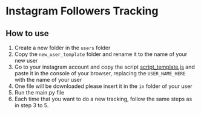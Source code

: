 # Instagram Followers Tracking

## How to use
1. Create a new folder in the `users` folder
2. Copy the `new_user_template` folder and rename it to the name of your new user
3. Go to your instagram account and copy the script [script_template.js](template/script_template.js) and paste it in the console of your browser, replacing the `USER_NAME_HERE` with the name of your user
4. One file will be downloaded please insert it in the `in` folder of your user
5. Run the main.py file
6. Each time that you want to do a new tracking, follow the same steps as in step 3 to 5.